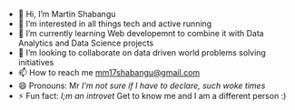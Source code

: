 - 👋 Hi, I’m  Martin Shabangu
- 👀 I’m interested in all things tech and active running 
- 🌱 I’m currently learning Web developemnt to combine it with Data Analytics and Data Science projects
- 💞️ I’m looking to collaborate on data driven world problems solving initiatives
- 📫 How to reach me mm17shabangu@gmail.com
- 😄 Pronouns: Mr *I'm not sure if I have to declare, such woke times*
- ⚡ Fun fact: *I;m an introvet* Get to know me and I am a different person :)

<!---
MartinMShaba/MartinMShaba is a ✨ special ✨ repository because its `README.md` (this file) appears on your GitHub profile.
You can click the Preview link to take a look at your changes.
--->
